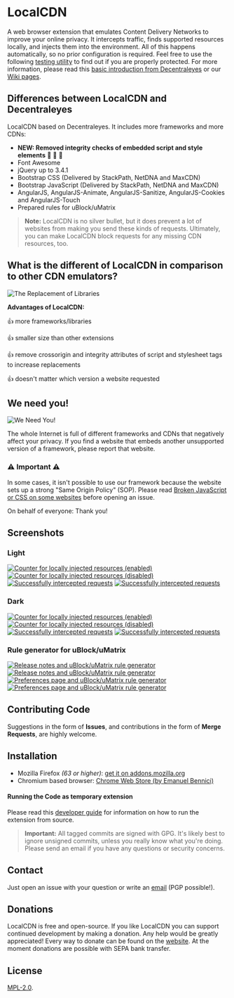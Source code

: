 # LocalCDN
A web browser extension that emulates Content Delivery Networks to improve your online privacy. It intercepts traffic, finds supported resources locally, and injects them into the environment. All of this happens automatically, so no prior configuration is required. Feel free to use the following [testing utility](https://localcdn.de/test/) to find out if you are properly protected. For more information, please read this [basic introduction from Decentraleyes](https://git.synz.io/Synzvato/decentraleyes/wikis/Simple-Introduction) or our [Wiki pages](https://codeberg.org/nobody/LocalCDN/wiki).


## Differences between LocalCDN and Decentraleyes

LocalCDN based on Decentraleyes. It includes more frameworks and more CDNs:

* **NEW: Removed integrity checks of embedded script and style elements** :tada: :tada: :tada:
* Font Awesome
* jQuery up to 3.4.1
* Bootstrap CSS (Delivered by StackPath, NetDNA and MaxCDN)
* Bootstrap JavaScript (Delivered by StackPath, NetDNA and MaxCDN)
* AngularJS, AngularJS-Animate, AngularJS-Sanitize, AngularJS-Cookies and AngularJS-Touch
* Prepared rules for uBlock/uMatrix

> **Note:** LocalCDN is no silver bullet, but it does prevent a lot of websites from making you send these kinds of requests. Ultimately, you can make LocalCDN block requests for any missing CDN resources, too.


## What is the different of LocalCDN in comparison to other CDN emulators?

<img src="https://localcdn.de/img/replacement.png" alt="The Replacement of Libraries">

**Advantages of LocalCDN:**

:thumbsup: more frameworks/libraries

:thumbsup: smaller size than other extensions

:thumbsup: remove crossorigin and integrity attributes of script and stylesheet tags to increase replacements

:thumbsup: doesn't matter which version a website requested


## We need you!

![We Need You!](https://localcdn.de/img/we-need-you.png "We Need You!")

The whole Internet is full of different frameworks and CDNs that negatively affect your privacy. If you find a website that embeds another unsupported version of a framework, please report that website.


### :warning: **Important** :warning:

In some cases, it isn't possible to use our framework because the website sets up a strong "Same Origin Policy" (SOP). Please read [Broken JavaScript or CSS on some websites](https://codeberg.org/nobody/LocalCDN/wiki/Broken-JavaScript-or-CSS-on-some-websites) before opening an issue.

On behalf of everyone: Thank you!


## Screenshots

### Light
[![Counter for locally injected resources (enabled)](https://localcdn.de/img/screenshots/screenshot01_light_preview.png)](https://localcdn.de/img/screenshots/screenshot01_light.png) [![Counter for locally injected resources (disabled)](https://localcdn.de/img/screenshots/screenshot02_light_preview.png)](https://localcdn.de/img/screenshots/screenshot02_light.png) [![Successfully intercepted requests](https://localcdn.de/img/screenshots/screenshot03_light_preview.png)](https://localcdn.de/img/screenshots/screenshot03_light.png) [![Successfully intercepted requests](https://localcdn.de/img/screenshots/screenshot04_light_preview.png)](https://localcdn.de/img/screenshots/screenshot04_light.png)

### Dark
[![Counter for locally injected resources (enabled)](https://localcdn.de/img/screenshots/screenshot01_dark_preview.png)](https://localcdn.de/img/screenshots/screenshot01_dark.png) [![Counter for locally injected resources (disabled)](https://localcdn.de/img/screenshots/screenshot02_dark_preview.png)](https://localcdn.de/img/screenshots/screenshot02_dark.png) [![Successfully intercepted requests](https://localcdn.de/img/screenshots/screenshot03_dark_preview.png)](https://localcdn.de/img/screenshots/screenshot03_dark.png) [![Successfully intercepted requests](https://localcdn.de/img/screenshots/screenshot04_dark_preview.png)](https://localcdn.de/img/screenshots/screenshot04_dark.png)

### Rule generator for uBlock/uMatrix
[![Release notes and uBlock/uMatrix rule generator](https://localcdn.de/img/screenshots/screenshot06_preview.png)](https://localcdn.de/img/screenshots/screenshot06.png) [![Release notes and uBlock/uMatrix rule generator](https://localcdn.de/img/screenshots/screenshot07_preview.png)](https://localcdn.de/img/screenshots/screenshot07.png) [![Preferences page and uBlock/uMatrix rule generator](https://localcdn.de/img/screenshots/screenshot08_preview.png)](https://localcdn.de/img/screenshots/screenshot08.png) [![Preferences page and uBlock/uMatrix rule generator](https://localcdn.de/img/screenshots/screenshot09_preview.png)](https://localcdn.de/img/screenshots/screenshot09.png)


## Contributing Code

Suggestions in the form of **Issues**, and contributions in the form of **Merge Requests**, are highly welcome.

## Installation

* Mozilla Firefox *(63 or higher)*: [get it on addons.mozilla.org](https://addons.mozilla.org/en-US/firefox/addon/localcdn-fork-of-decentraleyes/)
* Chromium based browser: [Chrome Web Store (by Emanuel Bennici)](https://chrome.google.com/webstore/detail/localcdn-fork-from-decent/njdfdhgcmkocbgbhcioffdbicglldapd)

#### Running the Code as temporary extension

Please read this [developer guide](https://developer.mozilla.org/en-US/Add-ons/WebExtensions/Your_first_WebExtension#Trying_it_out) for information on how to run the extension from source.

> **Important:** All tagged commits are signed with GPG. It's likely best to ignore unsigned commits, unless you really know what you're doing. Please send an email if you have any questions or security concerns.

## Contact

Just open an issue with your question or write an [email](https://localcdn.de/contact/) (PGP possible!).


## Donations

LocalCDN is free and open-source. If you like LocalCDN you can support continued development by making a donation. Any help would be greatly appreciated! Every way to donate can be found on the [website](https://localcdn.de/donate/). At the moment donations are possible with SEPA bank transfer.

## License

[MPL-2.0](https://www.mozilla.org/MPL/2.0).
